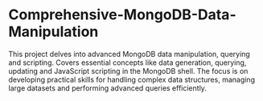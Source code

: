 # Comprehensive-MongoDB-Data-Manipulation
This project delves into advanced MongoDB data manipulation, querying and scripting. Covers essential concepts like data generation, querying, updating and JavaScript scripting in the MongoDB shell. The focus is on developing practical skills for handling complex data structures, managing large datasets and performing advanced queries efficiently.
